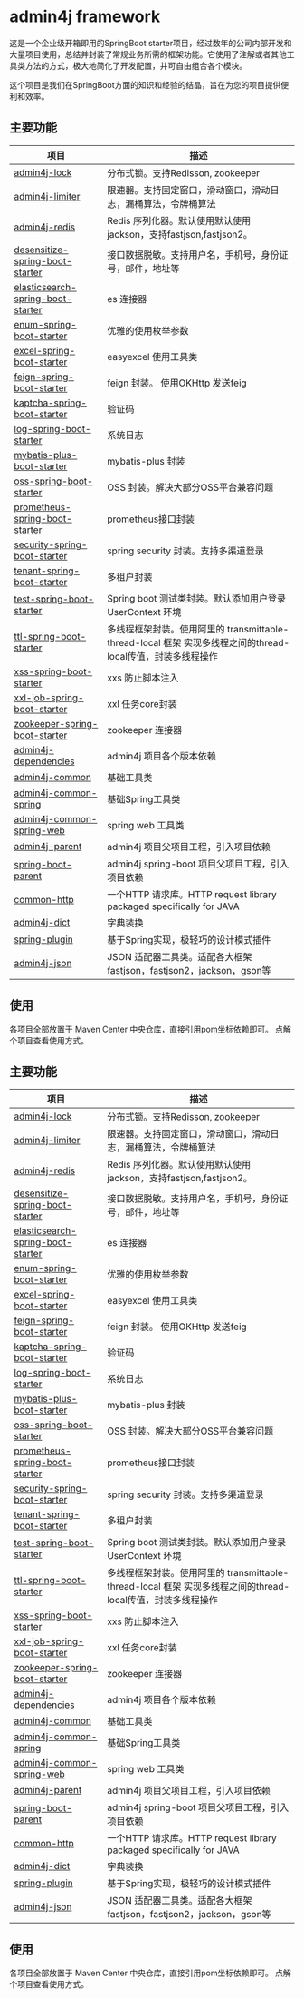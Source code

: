 # admin4j framework

这是一个企业级开箱即用的SpringBoot starter项目，经过数年的公司内部开发和大量项目使用，总结并封装了常规业务所需的框架功能。它使用了注解或者其他工具类方法的方式，极大地简化了开发配置，并可自由组合各个模块。

这个项目是我们在SpringBoot方面的知识和经验的结晶，旨在为您的项目提供便利和效率。

## 主要功能

| 项目                                                         | 描述                                                         |
| ------------------------------------------------------------ | ------------------------------------------------------------ |
| [admin4j-lock](admin4j/admin4j-framework/tree/master/admin4j-lock) | 分布式锁。支持Redisson, zookeeper                            |
| [admin4j-limiter](/admin4j/admin4j-framework/tree/master/admin4j-limiter) | 限速器。支持固定窗口，滑动窗口，滑动日志，漏桶算法，令牌桶算法 |
| [admin4j-redis](/admin4j/admin4j-framework/tree/master/admin4j-redis) | Redis 序列化器。默认使用默认使用jackson，支持fastjson,fastjson2。 |
| [desensitize-spring-boot-starter](/admin4j/admin4j-framework/tree/master/desensitize-spring-boot-starter) | 接口数据脱敏。支持用户名，手机号，身份证号，邮件，地址等     |
| [elasticsearch-spring-boot-starter](/admin4j/admin4j-framework/tree/master/elasticsearch-spring-boot-starter) | es 连接器                                                    |
| [enum-spring-boot-starter](/admin4j/admin4j-framework/tree/master/enum-spring-boot-starter) | 优雅的使用枚举参数                                           |
| [excel-spring-boot-starter](/admin4j/admin4j-framework/tree/master/excel-spring-boot-starter) | easyexcel 使用工具类                                         |
| [feign-spring-boot-starter](/admin4j/admin4j-framework/tree/master/feign-spring-boot-starter) | feign 封装。 使用OKHttp 发送feig                             |
| [kaptcha-spring-boot-starter](/admin4j/admin4j-framework/tree/master/kaptcha-spring-boot-starter) | 验证码                                                       |
| [log-spring-boot-starter](/admin4j/admin4j-framework/tree/master/log-spring-boot-starter) | 系统日志                                                     |
| [mybatis-plus-boot-starter](/admin4j/admin4j-framework/tree/master/mybatis-plus-boot-starter) | mybatis-plus 封装                                            |
| [oss-spring-boot-starter](/admin4j/admin4j-framework/tree/master/oss-spring-boot-starter) | OSS 封装。解决大部分OSS平台兼容问题                          |
| [prometheus-spring-boot-starter](/admin4j/admin4j-framework/tree/master/prometheus-spring-boot-starter) | prometheus接口封装                                           |
| [security-spring-boot-starter](/admin4j/admin4j-framework/tree/master/security-spring-boot-starter) | spring security 封装。支持多渠道登录                         |
| [tenant-spring-boot-starter](/admin4j/admin4j-framework/tree/master/tenant-spring-boot-starter) | 多租户封装                                                   |
| [test-spring-boot-starter](/admin4j/admin4j-framework/tree/master/test-spring-boot-starter) | Spring boot 测试类封装。默认添加用户登录 UserContext 环境    |
| [ttl-spring-boot-starter](https://gitee.com/admin4j/admin4j-framework/tree/master/ttl-spring-boot-starter) | 多线程框架封装。使用阿里的 transmittable-thread-local 框架 实现多线程之间的thread-local传值，封装多线程操作 |
| [xss-spring-boot-starter](/admin4j/admin4j-framework/tree/master/xss-spring-boot-starter) | xxs 防止脚本注入                                             |
| [xxl-job-spring-boot-starter](/admin4j/admin4j-framework/tree/master/xxl-job-spring-boot-starter) | xxl 任务core封装                                             |
| [zookeeper-spring-boot-starter](/admin4j/admin4j-framework/tree/master/zookeeper-spring-boot-starter) | zookeeper 连接器                                             |
| [admin4j-dependencies](/admin4j/admin4j-framework/tree/master/admin4j-dependencies) | admin4j 项目各个版本依赖                                     |
| [admin4j-common](/admin4j/admin4j-framework/tree/master/admin4j-common) | 基础工具类                                                   |
| [admin4j-common-spring](/admin4j/admin4j-framework/tree/master/admin4j-common-spring) | 基础Spring工具类                                             |
| [admin4j-common-spring-web](/admin4j/admin4j-framework/tree/master/admin4j-common-spring-web) | spring web 工具类                                            |
| [admin4j-parent](/admin4j/admin4j-framework/tree/master/admin4j-parent) | admin4j 项目父项目工程，引入项目依赖                         |
| [spring-boot-parent](/admin4j/admin4j-framework/tree/master/spring-boot-parent) | admin4j spring-boot 项目父项目工程，引入项目依赖             |
| [common-http](https://github.com/admin4j/common-http)        | 一个HTTP 请求库。HTTP request library packaged specifically for JAVA |
| [admin4j-dict](https://github.com/admin4j/admin4j-dict)      | 字典装换                                                     |
| [spring-plugin](https://github.com/admin4j/spring-plugin)    | 基于Spring实现，极轻巧的设计模式插件                         |
| [admin4j-json](https://github.com/admin4j/admin4j-json)      | JSON 适配器工具类。适配各大框架 fastjson，fastjson2，jackson，gson等 |

## 使用

各项目全部放置于 Maven Center 中央仓库，直接引用pom坐标依赖即可。 点解个项目查看使用方式。

## 主要功能

| 项目                                                         | 描述                                                         |
| ------------------------------------------------------------ | ------------------------------------------------------------ |
| [admin4j-lock](admin4j/admin4j-framework/tree/master/admin4j-lock) | 分布式锁。支持Redisson, zookeeper                            |
| [admin4j-limiter](/admin4j/admin4j-framework/tree/master/admin4j-limiter) | 限速器。支持固定窗口，滑动窗口，滑动日志，漏桶算法，令牌桶算法 |
| [admin4j-redis](/admin4j/admin4j-framework/tree/master/admin4j-redis) | Redis 序列化器。默认使用默认使用jackson，支持fastjson,fastjson2。 |
| [desensitize-spring-boot-starter](/admin4j/admin4j-framework/tree/master/desensitize-spring-boot-starter) | 接口数据脱敏。支持用户名，手机号，身份证号，邮件，地址等     |
| [elasticsearch-spring-boot-starter](/admin4j/admin4j-framework/tree/master/elasticsearch-spring-boot-starter) | es 连接器                                                    |
| [enum-spring-boot-starter](/admin4j/admin4j-framework/tree/master/enum-spring-boot-starter) | 优雅的使用枚举参数                                           |
| [excel-spring-boot-starter](/admin4j/admin4j-framework/tree/master/excel-spring-boot-starter) | easyexcel 使用工具类                                         |
| [feign-spring-boot-starter](/admin4j/admin4j-framework/tree/master/feign-spring-boot-starter) | feign 封装。 使用OKHttp 发送feig                             |
| [kaptcha-spring-boot-starter](/admin4j/admin4j-framework/tree/master/kaptcha-spring-boot-starter) | 验证码                                                       |
| [log-spring-boot-starter](/admin4j/admin4j-framework/tree/master/log-spring-boot-starter) | 系统日志                                                     |
| [mybatis-plus-boot-starter](/admin4j/admin4j-framework/tree/master/mybatis-plus-boot-starter) | mybatis-plus 封装                                            |
| [oss-spring-boot-starter](/admin4j/admin4j-framework/tree/master/oss-spring-boot-starter) | OSS 封装。解决大部分OSS平台兼容问题                          |
| [prometheus-spring-boot-starter](/admin4j/admin4j-framework/tree/master/prometheus-spring-boot-starter) | prometheus接口封装                                           |
| [security-spring-boot-starter](/admin4j/admin4j-framework/tree/master/security-spring-boot-starter) | spring security 封装。支持多渠道登录                         |
| [tenant-spring-boot-starter](/admin4j/admin4j-framework/tree/master/tenant-spring-boot-starter) | 多租户封装                                                   |
| [test-spring-boot-starter](/admin4j/admin4j-framework/tree/master/test-spring-boot-starter) | Spring boot 测试类封装。默认添加用户登录 UserContext 环境    |
| [ttl-spring-boot-starter](https://gitee.com/admin4j/admin4j-framework/tree/master/ttl-spring-boot-starter) | 多线程框架封装。使用阿里的 transmittable-thread-local 框架 实现多线程之间的thread-local传值，封装多线程操作 |
| [xss-spring-boot-starter](/admin4j/admin4j-framework/tree/master/xss-spring-boot-starter) | xxs 防止脚本注入                                             |
| [xxl-job-spring-boot-starter](/admin4j/admin4j-framework/tree/master/xxl-job-spring-boot-starter) | xxl 任务core封装                                             |
| [zookeeper-spring-boot-starter](/admin4j/admin4j-framework/tree/master/zookeeper-spring-boot-starter) | zookeeper 连接器                                             |
| [admin4j-dependencies](/admin4j/admin4j-framework/tree/master/admin4j-dependencies) | admin4j 项目各个版本依赖                                     |
| [admin4j-common](/admin4j/admin4j-framework/tree/master/admin4j-common) | 基础工具类                                                   |
| [admin4j-common-spring](/admin4j/admin4j-framework/tree/master/admin4j-common-spring) | 基础Spring工具类                                             |
| [admin4j-common-spring-web](/admin4j/admin4j-framework/tree/master/admin4j-common-spring-web) | spring web 工具类                                            |
| [admin4j-parent](/admin4j/admin4j-framework/tree/master/admin4j-parent) | admin4j 项目父项目工程，引入项目依赖                         |
| [spring-boot-parent](/admin4j/admin4j-framework/tree/master/spring-boot-parent) | admin4j spring-boot 项目父项目工程，引入项目依赖             |
| [common-http](https://github.com/admin4j/common-http)        | 一个HTTP 请求库。HTTP request library packaged specifically for JAVA |
| [admin4j-dict](https://github.com/admin4j/admin4j-dict)      | 字典装换                                                     |
| [spring-plugin](https://github.com/admin4j/spring-plugin)    | 基于Spring实现，极轻巧的设计模式插件                         |
| [admin4j-json](https://github.com/admin4j/admin4j-json)      | JSON 适配器工具类。适配各大框架 fastjson，fastjson2，jackson，gson等 |

## 使用

各项目全部放置于 Maven Center 中央仓库，直接引用pom坐标依赖即可。 点解个项目查看使用方式。
